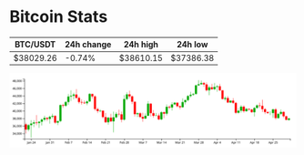 # Bitcoin Stats

BTC/USDT|24h change|24h high|24h low|
|---|---|---|---|
|$38029.26|-0.74%|$38610.15|$37386.38|

<img src="./chart.svg">
